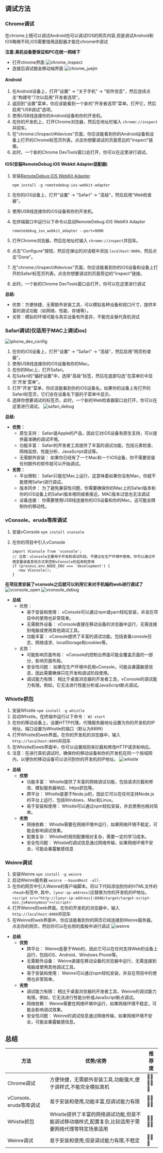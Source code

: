 ## 调试方法

### Chrome调试

在chrome上既可以调试Android也可以调试IOS的网页内容,但是调试Android和IOS略微不同,IOS需要借用适配器才能在chrome中调试

**注意:真机设备要保证和PC在统一网络下**

- 打开chrome界面
  ![chrome_inspect](/chrome_inspect.png)
- 连接后调试掘金移动端界面
  ![chrome_juejin](/chrome_juejin.png)

#### Android

1. 在Android设备上，打开"设置" -> "关于手机" -> "软件信息"，然后连续点击"构建号"7次以启用"开发者选项"。
2. 返回到"设置"菜单，你应该能看到一个新的"开发者选项"菜单。打开它，然后启用"USB调试"选项。
3. 使用USB线连接你的Android设备和你的开发机。
4. 在你的开发机上，打开Chrome浏览器，然后在地址栏输入 `chrome://inspect`并回车。
5. 在"chrome://inspect/#devices"页面，你应该能看到你的Android设备和设备上打开的Chrome标签页列表。点击你想要调试的页面旁边的"inspect"链接。
6. 此时，一个新的Chrome DevTools窗口会打开，你可以在这里进行调试。

#### IOS(安装RemoteDebug iOS Webkit Adapter适配器)

1. 安装[RemoteDebug iOS WebKit Adapter](vscode-file://vscode-app/Applications/Visual%20Studio%20Code.app/Contents/Resources/app/out/vs/code/electron-sandbox/workbench/workbench.html "https://github.com/RemoteDebug/remotedebug-ios-webkit-adapter")

   `npm install -g remotedebug-ios-webkit-adapter`
2. 在你的iOS设备上，打开"设置" -> "Safari" -> "高级"，然后启用"Web检查器"。
3. 使用USB线连接你的iOS设备和你的开发机。
4. 在终端窗口中运行以下命令以启动RemoteDebug iOS WebKit Adapter

   `remotedebug_ios_webkit_adapter --port=9000`
5. 打开Chrome浏览器，然后在地址栏输入 `chrome://inspect`并回车。
6. 点击"Configure"按钮，然后在弹出的对话框中添加 `localhost:9000`，然后点击"Done"。
7. 在"chrome://inspect/#devices"页面，你应该能看到你的iOS设备和设备上打开的Safari标签页列表。点击你想要调试的页面旁边的"inspect"链接。
8. 此时，一个新的Chrome DevTools窗口会打开，你可以在这里进行调试

**总结:**

- 优势：方便快捷，无需额外安装工具，可以模拟各种设备和视口尺寸，提供丰富的调试功能（如网络、性能、存储等）。
- 劣势：模拟的环境可能与真实设备有所差异，不能完全替代真机测试

### Safari调试(仅适用于MAC上调试ios)

![iphone_dev_config](/iphone_dev_config.png)

1. 在你的iOS设备上，打开"设置" -> "Safari" -> "高级"，然后启用"网页检查器"。
2. 使用USB线连接你的iOS设备和你的Mac。
3. 在你的Mac上，打开Safari。
4. 在Safari的"偏好设置"中，选择"高级"标签，然后在底部勾选"在菜单栏中显示'开发'菜单"。
5. 打开"开发"菜单，你应该能看到你的iOS设备名。如果你的设备上有打开的Safari标签页，它们会在设备名下面的子菜单中显示。
6. 选择你想要调试的标签页，此时，一个新的Web检查器窗口会打开，你可以在这里进行调试。
   ![safari_debug](/safari_debug.png)

**总结:**

- **优势：**
  - 原生支持： Safari是Apple的产品，因此它对iOS设备有原生支持，可以提供最准确的调试环境。
  - 功能丰富： Safari的开发者工具提供了丰富的调试功能，包括元素检查、网络监控、性能分析、JavaScript调试等。
  - 无需额外安装： 如果你已经有了一个Mac和一个iOS设备，你不需要安装任何额外的软件就可以开始调试。
- **劣势：**
  - 平台限制： Safari只能在Mac上运行，这意味着如果你没有Mac，你就不能使用Safari进行调试。
  - 版本同步： 为了避免兼容性问题，你需要确保你的Mac上的Safari版本和你的iOS设备上的Safari版本相同或者接近。MAC版本过低也无法调试
  - 设备连接： 你需要使用USB线连接你的iOS设备和你的Mac，这可能会限制你的移动性。

### vConsole、eruda等库调试

1. 安装vConsole
   `npm install vconsole`
2. 在你的项目中引入vConsole

   ```
   import VConsole from 'vconsole';
   // 注意：vConsole主要用于开发和调试阶段，不建议在生产环境中使用。你可以通过环境变量或者其他方式来控制vConsole的启用和禁用
   if (process.env.NODE_ENV === 'development') {
      new VConsole();
   }
   ```

**在项目里安装了vconsole之后就可以利用它来对手机端的web进行调试了**
![vconsole_open](/vconsole_open.png)
![vconsole_debug](/vconsole_debug.png)

- **总结**
  - 优势：
    - 易于安装和使用： vConsole可以通过npm或yarn轻松安装，并且在项目中的使用也非常简单。
    - 无需额外设备： vConsole直接在移动设备的浏览器中运行，无需连接到电脑或使用其他调试工具。
    - 功能丰富： vConsole提供了丰富的调试功能，包括查看console日志、网络请求、localStorage和cookies等。
  - 劣势：
    - 可能影响页面布局： vConsole的控制台界面可能会覆盖页面的一部分，影响页面布局。
    - 安全性问题： 如果在生产环境中启用vConsole，可能会暴露敏感信息，因此需要确保只在开发和调试阶段使用。
    - 调试能力有限： 相比于桌面浏览器的开发者工具，vConsole的调试能力有限。例如，它无法进行性能分析或JavaScript断点调试。

### Whistle抓包

1. 安装Whistle
   `npm install -g whistle`
2. 启动Whistle。在终端中运行以下命令：
   `W2 start`
3. 在你的移动设备上，设置HTTP代理。代理服务器地址设置为你的开发机的IP地址，端口设置为Whistle的端口（默认为8899）
4. 打开Whistle的web界面。在你的开发机的浏览器中，输入 `http://localhost:8899`并回车
5. 在Whistle的web界面中，你可以设置规则来拦截和修改HTTP请求和响应。
6. 注意：在进行真机调试时，确保你的移动设备和你的开发机在同一个局域网内，以便你的移动设备可以访问到你的开发机的IP地址。
   ![whistle](/whistle.png)

- **总结**
  - **优势**
    - 功能丰富： Whistle提供了丰富的网络调试功能，包括请求拦截和修改、模拟服务器响应、https抓包等。
    - 跨平台： Whistle是基于Node.js的，因此它可以在任何支持Node.js的平台上运行，包括Windows、Mac和Linux。
    - 易于安装和使用： Whistle可以通过npm轻松安装，并且使用也相对简单。
  - **劣势**
    - 网络依赖： Whistle需要在网络环境中运行，如果网络环境不稳定，可能会影响调试效果。
    - 配置复杂： Whistle的规则配置相对复杂，需要一定的学习成本。
    - 安全性问题： Whistle的调试信息通过网络传输，如果网络环境不安全，可能会暴露敏感信息

### Weinre调试

1. 安装Weinre
   `npm install -g weinre`
2. 启动Weinre服务器
   `weinre --boundHost -all-`
3. 在你的网页中引入Weinre的客户端脚本。将以下代码添加到你的HTML文件的 `<head>`标签中, 其中，`[your-ip-address]`应替换为你的开发机的IP地址。
   `<script src="http://[your-ip-address]:8080/target/target-script-min.js#anonymous"></script>`
4. 打开Weinre的web界面。在你的开发机的浏览器中，输入 `http://localhost:8080`并回车
5. 在Weinre的web界面中，你应该能看到你的网页已经连接到Weinre服务器。点击你的网页，然后你可以在右侧的面板中进行调试
   ![weinre](/weinre.png)

- **总结**
  - **优势**
    - 跨平台： Weinre是基于Web的，因此它可以在任何支持Web的设备上运行，包括iOS、Android、Windows Phone等。
    - 无需额外设备： Weinre直接在移动设备的浏览器中运行，无需连接到电脑或使用其他调试工具。
    - 易于安装和使用： Weinre可以通过npm轻松安装，并且在项目中的使用也非常简单。
  - **劣势**
    - 调试能力有限： 相比于桌面浏览器的开发者工具，Weinre的调试能力有限。例如，它无法进行性能分析或JavaScript断点调试。
    - 网络依赖： Weinre需要在网络环境中运行，如果网络环境不稳定，可能会影响调试效果。
    - 安全性问题： Weinre的调试信息通过网络传输，如果网络环境不安全，可能会暴露敏感信息。

## 总结

| 方法                    | 优势/劣势                                                                                            | 推荐度     |
| ----------------------- | ---------------------------------------------------------------------------------------------------- | ---------- |
| Chrome调试              | 方便快捷，无需额外安装工具,功能强大,便于调样式,不能完全模拟真机                                      | 🌟🌟🌟🌟🌟 |
| vConsole、eruda等库调试 | 易于安装和使用,功能丰富,但调试能力有限                                                               | 🌟🌟🌟🌟   |
| Whistle抓包             | Whistle提供了丰富的网络调试功能,但是不能调试移动端样式,配置复杂,比较适用于需要网络代理等特定场景适用 | 🌟🌟🌟🌟   |
| Weinre调试              | 易于安装和使用,但是调试能力有限,不稳定                                                               | 🌟🌟🌟     |
